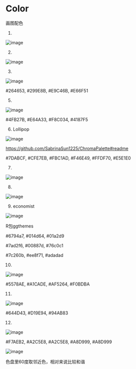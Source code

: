 # Color
画图配色

1.
![image](https://github.com/Cooper1023/Color/assets/88606843/326b391f-7e01-4865-9b31-4fa145994a65)

2. 
![image](https://github.com/Cooper1023/Color/assets/88606843/2db81292-45ec-4975-b5f7-2a69482005f0)

3. 
![image](https://github.com/Cooper1023/Color/assets/88606843/805d8443-da2e-42d8-8a3b-8d8352fec9a5)

#264653, #299E8B, #E9C46B, #E66F51

5.
![image](https://github.com/Cooper1023/Color/assets/88606843/dd5ce2d4-d612-4f45-b27b-0551a4802806)

#4FB27B, #E64A33, #F8C034, #4187F5

6. Lollipop
   
![image](https://github.com/Cooper1023/Color/assets/88606843/cb0f6230-3199-4167-9124-e1bd45bb00c8)

https://github.com/SabrinaSun1225/ChromaPalette#readme

#7DABCF, #CFE7EB, #FBC1AD, #F46E49, #FFDF70, #E5E1E0

7.
![image](https://github.com/Cooper1023/Color/assets/88606843/d382fa16-3f1c-4adb-bc57-84770fd2ca7b)

8.
![image](https://github.com/Cooper1023/Color/assets/88606843/fc85b7d0-bf40-4db1-97d6-63f83509ef41)

9. economist
    
![image](https://github.com/Cooper1023/Color/assets/88606843/e60b09d4-d172-4531-b0e9-0ac89ea82ed3)

R包ggthemes

#6794a7, #014d64, #01a2d9

#7ad2f6, #00887d, #76c0c1

#7c260b, #ee8f71, #adadad

10. 


![image](https://github.com/Cooper1023/Color/assets/88606843/d1abbf8a-5d36-4f28-8f46-f10f63716ddf)

#5578AE, #A1CADE, #AF5264, #F0BDBA

11.

![image](https://github.com/Cooper1023/Color/assets/88606843/caf68be2-5eb2-49f5-a732-8829579f93af)

#644D43, #D19E94, #94AB83

12.
![image](https://github.com/Cooper1023/Color/assets/88606843/10e75a5c-9b38-4272-b0a9-cd63446ddc59)

#F7AEB2, #A2C5E8, #A2C5E8, #A8D999, #A8D999


![image](https://github.com/Cooper1023/Color/assets/88606843/04c5011c-c08a-4947-bc26-e2994d2fa515)

色盘里60度取邻近色，相对来说比较和谐
